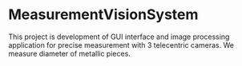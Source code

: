 # MeasurementVisionSystem
This project is development of GUI interface and image processing application for precise measurement with 3 telecentric cameras. We measure diameter of metallic pieces.
